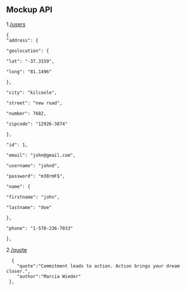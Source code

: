 ## Mockup API

1.[/users](https://somnathtiwari.github.io/mockup-api/api/users.json)

    {
    "address": {
    
    "geolocation": {
    
    "lat": "-37.3159",
    
    "long": "81.1496"
    
    },
    
    "city": "kilcoole",
    
    "street": "new road",
    
    "number": 7682,
    
    "zipcode": "12926-3874"
    
    },
    
    "id": 1,
    
    "email": "john@gmail.com",
    
    "username": "johnd",
    
    "password": "m38rmF$",
    
    "name": {
    
    "firstname": "john",
    
    "lastname": "doe"
    
    },
    
    "phone": "1-570-236-7033"
    
    },
    
2.[/quote](https://somnathtiwari.github.io/mockup-api/api/quote.json)
        
      {
        "quote":"Commitment leads to action. Action brings your dream closer.",
        "author":"Marcia Wieder"
     },    
